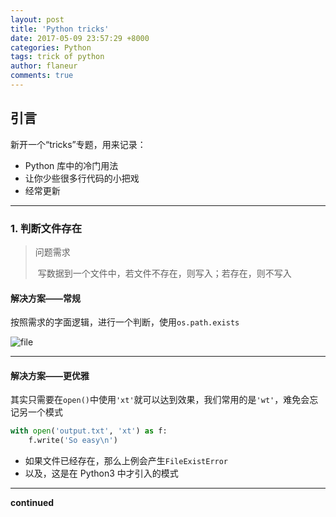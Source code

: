 ```yaml
---
layout: post
title: 'Python tricks'
date: 2017-05-09 23:57:29 +8000
categories: Python
tags: trick of python
author: flaneur
comments: true
---
```


## 引言

新开一个“tricks”专题，用来记录：

- Python 库中的冷门用法
- 让你少些很多行代码的小把戏
- 经常更新


---

### 1. 判断文件存在

> 问题需求
>
> ​	写数据到一个文件中，若文件不存在，则写入；若存在，则不写入

#### 解决方案——常规

按照需求的字面逻辑，进行一个判断，使用`os.path.exists`

![file](http://oocdg5syd.bkt.clouddn.com/file.PNG)

---

#### 解决方案——更优雅

其实只需要在`open()`中使用`'xt'`就可以达到效果，我们常用的是`'wt'`，难免会忘记另一个模式

```python
with open('output.txt', 'xt') as f:
	f.write('So easy\n')

```

- 如果文件已经存在，那么上例会产生`FileExistError`
- 以及，这是在 Python3 中才引入的模式


---

**continued**

